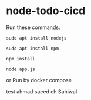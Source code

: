 # node-todo-cicd

Run these commands:


`sudo apt install nodejs`


`sudo apt install npm`


`npm install`

`node app.js`

or Run by docker compose

test
ahmad saeed ch Sahiwal

